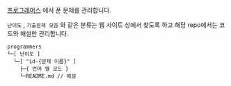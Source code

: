 [프로그래머스](https://school.programmers.co.kr/learn/challenges/) 에서 푼 문제를 관리합니다.

`난이도` , `기출문제 모음` 와 같은 분류는 웹 사이트 상에서 찾도록 하고 해당 repo에서는 코드와 해설만 관리합니다.

```
programmers
└─[ 난이도 ]
  └─[ "id-{문제 이름}" ]
    ├─{ 언어 별 코드 }
    └─README.md // 해설
```
